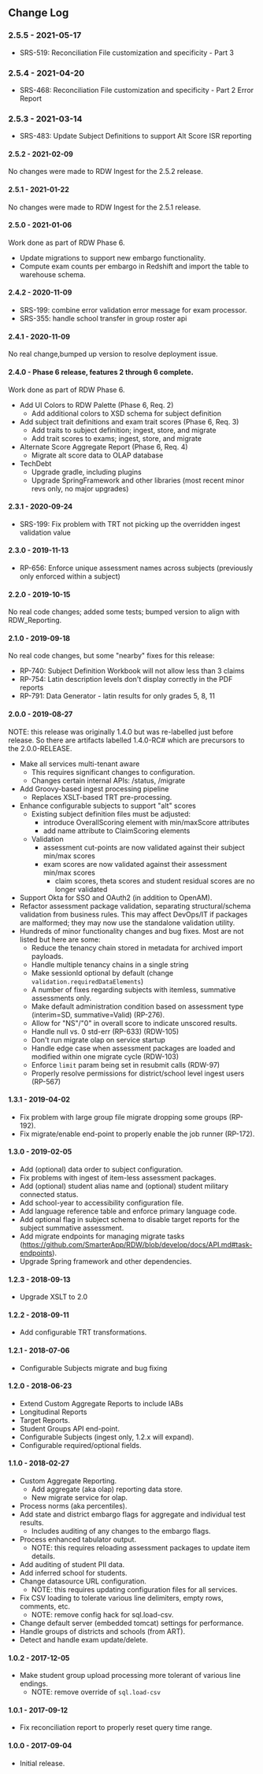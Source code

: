 ## Change Log

### 2.5.5 - 2021-05-17

* SRS-519: Reconciliation File customization and specificity - Part 3

### 2.5.4 - 2021-04-20

* SRS-468: Reconciliation File customization and specificity - Part 2 Error Report

### 2.5.3 - 2021-03-14

* SRS-483: Update Subject Definitions to support Alt Score ISR reporting

#### 2.5.2 - 2021-02-09

No changes were made to RDW Ingest for the 2.5.2 release.

#### 2.5.1 - 2021-01-22

No changes were made to RDW Ingest for the 2.5.1 release.

#### 2.5.0 - 2021-01-06

Work done as part of RDW Phase 6.

* Update migrations to support new embargo functionality.
* Compute exam counts per embargo in Redshift and import the table to 
warehouse schema.
  
#### 2.4.2 - 2020-11-09

* SRS-199: combine error validation error message for exam processor.
* SRS-355: handle school transfer in group roster api

#### 2.4.1 - 2020-11-09

No real change,bumped up version to resolve deployment issue.  

#### 2.4.0 - Phase 6 release, features 2 through 6 complete.

Work done as part of RDW Phase 6.

* Add UI Colors to RDW Palette (Phase 6, Req. 2)
    * Add additional colors to XSD schema for subject definition
* Add subject trait definitions and exam trait scores (Phase 6, Req. 3)
    * Add traits to subject definition; ingest, store, and migrate
    * Add trait scores to exams; ingest, store, and migrate    
* Alternate Score Aggregate Report (Phase 6, Req. 4)
    * Migrate alt score data to OLAP database
* TechDebt
    * Upgrade gradle, including plugins
    * Upgrade SpringFramework and other libraries (most recent minor revs only, no major upgrades)

#### 2.3.1 - 2020-09-24

* SRS-199: Fix problem with TRT not picking up the overridden ingest validation value 

#### 2.3.0 - 2019-11-13

* RP-656: Enforce unique assessment names across subjects (previously only enforced within a subject)

#### 2.2.0 - 2019-10-15

No real code changes; added some tests; bumped version to align with RDW_Reporting.

#### 2.1.0 - 2019-09-18

No real code changes, but some "nearby" fixes for this release:
* RP-740: Subject Definition Workbook will not allow less than 3 claims
* RP-754: Latin description levels don't display correctly in the PDF reports
* RP-791: Data Generator - latin results for only grades 5, 8, 11

#### 2.0.0 - 2019-08-27

NOTE: this release was originally 1.4.0 but was re-labelled just before release. So there are artifacts labelled 1.4.0-RC# which are precursors to the 2.0.0-RELEASE.

* Make all services multi-tenant aware
    * This requires significant changes to configuration.
    * Changes certain internal APIs: /status, /migrate
* Add Groovy-based ingest processing pipeline
    * Replaces XSLT-based TRT pre-processing.
* Enhance configurable subjects to support "alt" scores
    * Existing subject definition files must be adjusted:
        * introduce OverallScoring element with min/maxScore attributes
        * add name attribute to ClaimScoring elements
    * Validation
        * assessment cut-points are now validated against their subject min/max scores
        * exam scores are now validated against their assessment min/max scores
            * claim scores, theta scores and student residual scores are no longer validated
* Support Okta for SSO and OAuth2 (in addition to OpenAM).
* Refactor assessment package validation, separating structural/schema validation from business rules.
This may affect DevOps/IT if packages are malformed; they may now use the standalone validation utility.
* Hundreds of minor functionality changes and bug fixes. Most are not listed but here are some:             
    * Reduce the tenancy chain stored in metadata for archived import payloads.
    * Handle multiple tenancy chains in a single string
    * Make sessionId optional by default (change `validation.requiredDataElements`)
    * A number of fixes regarding subjects with itemless, summative assessments only.
    * Make default administration condition based on assessment type (interim=SD, summative=Valid) (RP-276).
    * Allow for "NS"/"0" in overall score to indicate unscored results.
    * Handle null vs. 0 std-err (RP-633) (RDW-105)
    * Don't run migrate olap on service startup
    * Handle edge case when assessment packages are loaded and modified within one migrate cycle (RDW-103)
    * Enforce `limit` param being set in resubmit calls (RDW-97)
    * Properly resolve permissions for district/school level ingest users (RP-567)

#### 1.3.1 - 2019-04-02

* Fix problem with large group file migrate dropping some groups (RP-192).
* Fix migrate/enable end-point to properly enable the job runner (RP-172).

#### 1.3.0 - 2019-02-05

* Add (optional) data order to subject configuration.
* Fix problems with ingest of item-less assessment packages.
* Add (optional) student alias name and (optional) student military connected status.
* Add school-year to accessibility configuration file.
* Add language reference table and enforce primary language code.
* Add optional flag in subject schema to disable target reports for the subject summative assessment.
* Add migrate endpoints for managing migrate tasks (https://github.com/SmarterApp/RDW/blob/develop/docs/API.md#task-endpoints).
* Upgrade Spring framework and other dependencies.

#### 1.2.3 - 2018-09-13

* Upgrade XSLT to 2.0

#### 1.2.2 - 2018-09-11

* Add configurable TRT transformations.

#### 1.2.1 - 2018-07-06

* Configurable Subjects migrate and bug fixing

#### 1.2.0 - 2018-06-23

* Extend Custom Aggregate Reports to include IABs
* Longitudinal Reports
* Target Reports.
* Student Groups API end-point.
* Configurable Subjects (ingest only, 1.2.x will expand).
* Configurable required/optional fields.

#### 1.1.0 - 2018-02-27

* Custom Aggregate Reporting.
    * Add aggregate (aka olap) reporting data store.
    * New migrate service for olap.
* Process norms (aka percentiles).
* Add state and district embargo flags for aggregate and individual test results.
    * Includes auditing of any changes to the embargo flags.
* Process enhanced tabulator output.
    * NOTE: this requires reloading assessment packages to update item details.
* Add auditing of student PII data.
* Add inferred school for students.
* Change datasource URL configuration.
    * NOTE: this requires updating configuration files for all services.
* Fix CSV loading to tolerate various line delimiters, empty rows, comments, etc.
    * NOTE: remove config hack for sql.load-csv.
* Change default server (embedded tomcat) settings for performance.
* Handle groups of districts and schools (from ART).
* Detect and handle exam update/delete.      
    
#### 1.0.2 - 2017-12-05

* Make student group upload processing more tolerant of various line endings.
    * NOTE: remove override of `sql.load-csv`

#### 1.0.1 - 2017-09-12

* Fix reconciliation report to properly reset query time range.

#### 1.0.0 - 2017-09-04

* Initial release.

